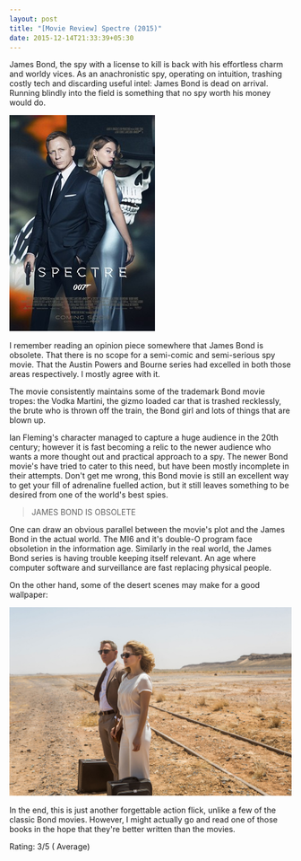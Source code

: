```yaml
---
layout: post
title: "[Movie Review] Spectre (2015)"
date: 2015-12-14T21:33:39+05:30
---
```


James Bond, the spy with a license to kill is back with his effortless charm and worldy vices.
As an anachronistic spy, operating on intuition, trashing costly tech and discarding useful intel: James Bond is dead on arrival.
Running blindly into the field is something that no spy worth his money would do.

![Spectre (2015)](/img/movie-poster-spectre-james-bond-2015.jpg 'Spectre (2015)')

I remember reading an opinion piece somewhere that James Bond is obsolete.
That there is no scope for a semi-comic and semi-serious spy movie.
That the Austin Powers and Bourne series had excelled in both those areas respectively.
I mostly agree with it.

The movie consistently maintains some of the trademark Bond movie tropes: the Vodka Martini, the gizmo loaded car that is trashed recklessly, the brute who is thrown off the train, the Bond girl and lots of things that are blown up.

Ian Fleming's character managed to capture a huge audience in the 20th century; however it is fast becoming a relic to the newer audience who wants a more thought out and practical approach to a spy.
The newer Bond movie's have tried to cater to this need, but have been mostly incomplete in their attempts.
Don't get me wrong, this Bond movie is still an excellent way to get your fill of adrenaline fuelled action, but it still leaves something to be desired from one of the world's best spies.

> JAMES BOND IS OBSOLETE

One can draw an obvious parallel between the movie's plot and the James Bond in the actual world.
The MI6 and it's double-O program face obsoletion in the information age.
Similarly in the real world, the James Bond series is having trouble keeping itself relevant.
An age where computer software and surveillance are fast replacing physical people.

On the other hand, some of the desert scenes may make for a good wallpaper:

![Spectre Desert Scene](/img/spectre-desert-scene.jpg 'Spectre Desert Scene')

In the end, this is just another forgettable action flick, unlike a few of the classic Bond movies.
However, I might actually go and read one of those books in the hope that they're better written than the movies.

Rating: 3/5 ( Average)
